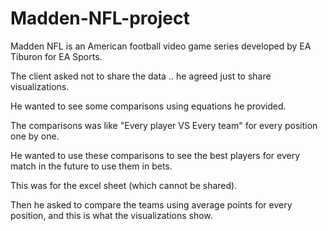 # Madden-NFL-project
Madden NFL is an American football video game series developed by EA Tiburon for EA Sports.

The client asked not to share the data .. he agreed just to share visualizations.

He wanted to see some comparisons using equations he provided.

The comparisons was like "Every player VS Every team" for every position one by one.

He wanted to use these comparisons to see the best players for every match in the future to use them in bets.

This was for the excel sheet (which cannot be shared).

Then he asked to compare the teams using average points for every position, and this is what the visualizations show.
